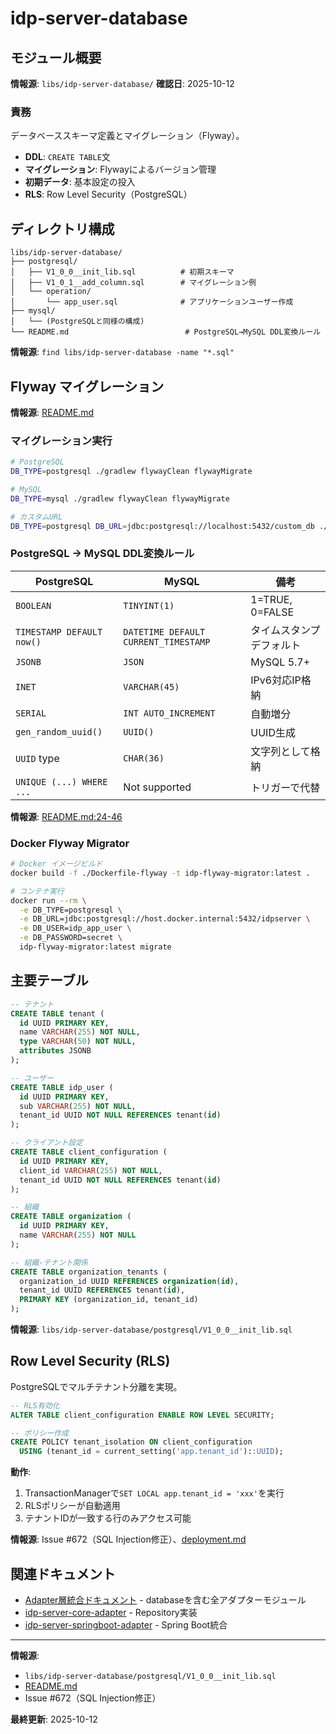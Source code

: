 # idp-server-database

## モジュール概要

**情報源**: `libs/idp-server-database/`
**確認日**: 2025-10-12

### 責務

データベーススキーマ定義とマイグレーション（Flyway）。

- **DDL**: `CREATE TABLE`文
- **マイグレーション**: Flywayによるバージョン管理
- **初期データ**: 基本設定の投入
- **RLS**: Row Level Security（PostgreSQL）

## ディレクトリ構成

```
libs/idp-server-database/
├── postgresql/
│   ├── V1_0_0__init_lib.sql          # 初期スキーマ
│   ├── V1_0_1__add_column.sql        # マイグレーション例
│   └── operation/
│       └── app_user.sql              # アプリケーションユーザー作成
├── mysql/
│   └── (PostgreSQLと同様の構成)
└── README.md                          # PostgreSQL→MySQL DDL変換ルール
```

**情報源**: `find libs/idp-server-database -name "*.sql"`

## Flyway マイグレーション

**情報源**: [README.md](../../libs/idp-server-database/README.md)

### マイグレーション実行

```bash
# PostgreSQL
DB_TYPE=postgresql ./gradlew flywayClean flywayMigrate

# MySQL
DB_TYPE=mysql ./gradlew flywayClean flywayMigrate

# カスタムURL
DB_TYPE=postgresql DB_URL=jdbc:postgresql://localhost:5432/custom_db ./gradlew flywayMigrate
```

### PostgreSQL → MySQL DDL変換ルール

| PostgreSQL | MySQL | 備考 |
|-----------|-------|------|
| `BOOLEAN` | `TINYINT(1)` | 1=TRUE, 0=FALSE |
| `TIMESTAMP DEFAULT now()` | `DATETIME DEFAULT CURRENT_TIMESTAMP` | タイムスタンプデフォルト |
| `JSONB` | `JSON` | MySQL 5.7+ |
| `INET` | `VARCHAR(45)` | IPv6対応IP格納 |
| `SERIAL` | `INT AUTO_INCREMENT` | 自動増分 |
| `gen_random_uuid()` | `UUID()` | UUID生成 |
| `UUID` type | `CHAR(36)` | 文字列として格納 |
| `UNIQUE (...) WHERE ...` | Not supported | トリガーで代替 |

**情報源**: [README.md:24-46](../../libs/idp-server-database/README.md#L24-L46)

### Docker Flyway Migrator

```bash
# Docker イメージビルド
docker build -f ./Dockerfile-flyway -t idp-flyway-migrator:latest .

# コンテナ実行
docker run --rm \
  -e DB_TYPE=postgresql \
  -e DB_URL=jdbc:postgresql://host.docker.internal:5432/idpserver \
  -e DB_USER=idp_app_user \
  -e DB_PASSWORD=secret \
  idp-flyway-migrator:latest migrate
```

## 主要テーブル

```sql
-- テナント
CREATE TABLE tenant (
  id UUID PRIMARY KEY,
  name VARCHAR(255) NOT NULL,
  type VARCHAR(50) NOT NULL,
  attributes JSONB
);

-- ユーザー
CREATE TABLE idp_user (
  id UUID PRIMARY KEY,
  sub VARCHAR(255) NOT NULL,
  tenant_id UUID NOT NULL REFERENCES tenant(id)
);

-- クライアント設定
CREATE TABLE client_configuration (
  id UUID PRIMARY KEY,
  client_id VARCHAR(255) NOT NULL,
  tenant_id UUID NOT NULL REFERENCES tenant(id)
);

-- 組織
CREATE TABLE organization (
  id UUID PRIMARY KEY,
  name VARCHAR(255) NOT NULL
);

-- 組織-テナント関係
CREATE TABLE organization_tenants (
  organization_id UUID REFERENCES organization(id),
  tenant_id UUID REFERENCES tenant(id),
  PRIMARY KEY (organization_id, tenant_id)
);
```

**情報源**: `libs/idp-server-database/postgresql/V1_0_0__init_lib.sql`

## Row Level Security (RLS)

PostgreSQLでマルチテナント分離を実現。

```sql
-- RLS有効化
ALTER TABLE client_configuration ENABLE ROW LEVEL SECURITY;

-- ポリシー作成
CREATE POLICY tenant_isolation ON client_configuration
  USING (tenant_id = current_setting('app.tenant_id')::UUID);
```

**動作**:
1. TransactionManagerで`SET LOCAL app.tenant_id = 'xxx'`を実行
2. RLSポリシーが自動適用
3. テナントIDが一致する行のみアクセス可能

**情報源**: Issue #672（SQL Injection修正）、[deployment.md](../../documentation/docs/content_08_ops/ops-02-deployment.md)

## 関連ドキュメント

- [Adapter層統合ドキュメント](./ai-20-adapters.md) - databaseを含む全アダプターモジュール
- [idp-server-core-adapter](./ai-21-core-adapter.md) - Repository実装
- [idp-server-springboot-adapter](./ai-23-springboot-adapter.md) - Spring Boot統合

---

**情報源**:
- `libs/idp-server-database/postgresql/V1_0_0__init_lib.sql`
- [README.md](../../libs/idp-server-database/README.md)
- Issue #672（SQL Injection修正）

**最終更新**: 2025-10-12
